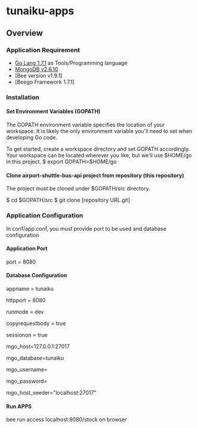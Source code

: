 # tunaiku-apps

## Overview

### Application Requirement
* [Go Lang 1.7.1](https://golang.org/dl/) as Tools/Programming language
* [MongoDB v2.6.10](https://docs.mongodb.com/)
* [Bee version v1.9.1]
* [Beego Framework 1.7.1]

### Installation
#### Set Environment Variables (GOPATH)
The GOPATH environment variable specifies the location of your workspace. It is likely the only environment variable you'll need to set when developing Go code.

To get started, create a workspace directory and set GOPATH accordingly. Your workspace can be located wherever you like, but we'll use $HOME/go in this project.
$ export GOPATH=$HOME/go


#### Clone airport-shuttle-bus-api project from repository (this repository)
The project must be cloned under $GOPATH/src directory.

$ cd $GOPATH/src
$ git clone [repository URL.git]


### Application Configuration
In conf/app.conf, you must provide port to be used and database configuration
#### Application Port
port = 8080


#### Database Configuration
appname = tunaiku

httpport = 8080

runmode = dev

copyrequestbody = true

sessionon = true


mgo_host=127.0.0.1:27017

mgo_database=tunaiku

mgo_username=

mgo_password=

mgo_host_seeder="localhost:27017"


#### Run APPS
bee run 
access localhost:8080/stock on browser